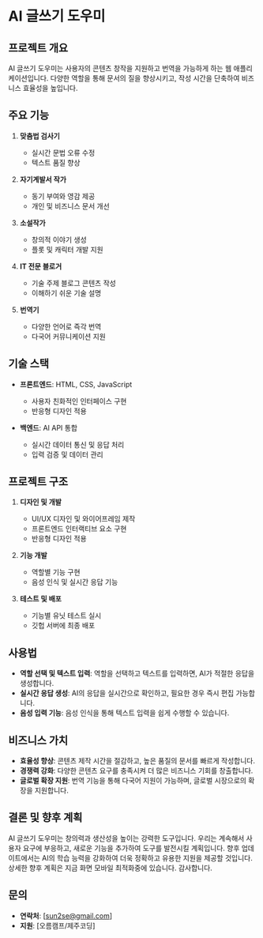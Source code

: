 # AI 글쓰기 도우미

## 프로젝트 개요
AI 글쓰기 도우미는 사용자의 콘텐츠 창작을 지원하고 번역을 가능하게 하는 웹 애플리케이션입니다. 다양한 역할을 통해 문서의 질을 향상시키고, 작성 시간을 단축하여 비즈니스 효율성을 높입니다.

## 주요 기능

1. **맞춤법 검사기**
   - 실시간 문법 오류 수정
   - 텍스트 품질 향상

2. **자기계발서 작가**
   - 동기 부여와 영감 제공
   - 개인 및 비즈니스 문서 개선

3. **소설작가**
   - 창의적 이야기 생성
   - 플롯 및 캐릭터 개발 지원

4. **IT 전문 블로거**
   - 기술 주제 블로그 콘텐츠 작성
   - 이해하기 쉬운 기술 설명

5. **번역기**
   - 다양한 언어로 즉각 번역
   - 다국어 커뮤니케이션 지원

## 기술 스택

- **프론트엔드**: HTML, CSS, JavaScript
  - 사용자 친화적인 인터페이스 구현
  - 반응형 디자인 적용

- **백엔드**: AI API 통합
  - 실시간 데이터 통신 및 응답 처리
  - 입력 검증 및 데이터 관리

## 프로젝트 구조

1. **디자인 및 개발**
   - UI/UX 디자인 및 와이어프레임 제작
   - 프론트엔드 인터랙티브 요소 구현
   - 반응형 디자인 적용

2. **기능 개발**
   - 역할별 기능 구현
   - 음성 인식 및 실시간 응답 기능

3. **테스트 및 배포**
   - 기능별 유닛 테스트 실시
   - 깃헙 서버에 최종 배포

## 사용법

- **역할 선택 및 텍스트 입력**: 역할을 선택하고 텍스트를 입력하면, AI가 적절한 응답을 생성합니다.
- **실시간 응답 생성**: AI의 응답을 실시간으로 확인하고, 필요한 경우 즉시 편집 가능합니다.
- **음성 입력 기능**: 음성 인식을 통해 텍스트 입력을 쉽게 수행할 수 있습니다.

## 비즈니스 가치

- **효율성 향상**: 콘텐츠 제작 시간을 절감하고, 높은 품질의 문서를 빠르게 작성합니다.
- **경쟁력 강화**: 다양한 콘텐츠 요구를 충족시켜 더 많은 비즈니스 기회를 창출합니다.
- **글로벌 확장 지원**: 번역 기능을 통해 다국어 지원이 가능하며, 글로벌 시장으로의 확장을 지원합니다.

## 결론 및 향후 계획

AI 글쓰기 도우미는 창의력과 생산성을 높이는 강력한 도구입니다. 우리는 계속해서 사용자 요구에 부응하고, 새로운 기능을 추가하여 도구를 발전시킬 계획입니다. 향후 업데이트에서는 AI의 학습 능력을 강화하여 더욱 정확하고 유용한 지원을 제공할 것입니다.
상세한 향후 계획은 지금 화면 모바일 최적화중에 있습니다.
감사합니다.

## 문의

- **연락처**: [sun2se@gmail.com]
- **지원**: [오름캠프/제주코딩]

